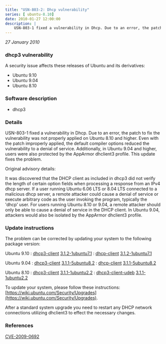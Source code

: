 ```yaml
---
title: "USN-803-2: Dhcp vulnerability"
series: [ ubuntu-8.10]
date: 2010-01-27 12:00:00
description: |
    USN-803-1 fixed a vulnerability in Dhcp. Due to an error, the patch to fix the vulnerability was not properly applied on Ubuntu 8.10 and higher. Even with the patch improperly applied, the default compiler options reduced the vulnerability to a denial of service. Additionally, in Ubuntu 9.04 and higher, users were also protected by the AppArmor dhclient3 profile. This update fixes the problem.
--- 
```

 
 

*27 January 2010*

### dhcp3 vulnerability

A security issue affects these releases of Ubuntu and its derivatives:

* Ubuntu 9.10
* Ubuntu 9.04
* Ubuntu 8.10

### Software description

* dhcp3 

### Details

USN-803-1 fixed a vulnerability in Dhcp. Due to an error, the patch to fix the vulnerability was not properly applied on Ubuntu 8.10 and higher. Even with the patch improperly applied, the default compiler options reduced the vulnerability to a denial of service. Additionally, in Ubuntu 9.04 and higher, users were also protected by the AppArmor dhclient3 profile. This update fixes the problem.

Original advisory details:

 It was discovered that the DHCP client as included in dhcp3 did not verify the length of certain option fields when processing a response from an IPv4 dhcp server. If a user running Ubuntu 6.06 LTS or 8.04 LTS connected to a malicious dhcp server, a remote attacker could cause a denial of service or execute arbitrary code as the user invoking the program, typically the &#39;dhcp&#39; user. For users running Ubuntu 8.10 or 9.04, a remote attacker should only be able to cause a denial of service in the DHCP client. In Ubuntu 9.04, attackers would also be isolated by the AppArmor dhclient3 profile. 

### Update instructions

The problem can be corrected by updating your system to the following package version:

Ubuntu 9.10
 : [dhcp3-client](https://launchpad.net/ubuntu/+source/dhcp3) <span> [3.1.2-1ubuntu7.1](https://launchpad.net/ubuntu/+source/dhcp3/3.1.2-1ubuntu7.1) </span> 
 : [dhcp-client](https://launchpad.net/ubuntu/+source/dhcp3) <span> [3.1.2-1ubuntu7.1](https://launchpad.net/ubuntu/+source/dhcp3/3.1.2-1ubuntu7.1) </span> 

Ubuntu 9.04
 : [dhcp3-client](https://launchpad.net/ubuntu/+source/dhcp3) <span> [3.1.1-5ubuntu8.2](https://launchpad.net/ubuntu/+source/dhcp3/3.1.1-5ubuntu8.2) </span> 
 : [dhcp-client](https://launchpad.net/ubuntu/+source/dhcp3) <span> [3.1.1-5ubuntu8.2](https://launchpad.net/ubuntu/+source/dhcp3/3.1.1-5ubuntu8.2) </span> 

Ubuntu 8.10
 : [dhcp3-client](https://launchpad.net/ubuntu/+source/dhcp3) <span> [3.1.1-1ubuntu2.2](https://launchpad.net/ubuntu/+source/dhcp3/3.1.1-1ubuntu2.2) </span> 
 : [dhcp3-client-udeb](https://launchpad.net/ubuntu/+source/dhcp3) <span> [3.1.1-1ubuntu2.2](https://launchpad.net/ubuntu/+source/dhcp3/3.1.1-1ubuntu2.2) </span> 

To update your system, please follow these instructions: [https://wiki.ubuntu.com/Security/Upgrades](https://wiki.ubuntu.com/Security/Upgrades).

After a standard system upgrade you need to restart any DHCP network connections utilizing dhclient3 to effect the necessary changes. 

### References

 
 [CVE-2009-0692](http://people.ubuntu.com/~ubuntu-security/cve/CVE-2009-0692)
 

